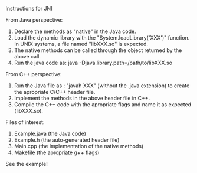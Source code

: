 Instructions for JNI

From Java perspective:
  1. Declare the methods as "native" in the Java code.
  2. Load the dynamic library with the "System.loadLibrary('XXX')" function. In UNIX systems, a file named "libXXX.so" is expected.
  3. The native methods can be called through the object returned by the above call.
  4. Run the java code as: java -Djava.library.path=/path/to/libXXX.so
  
From C++ perspective:
  1. Run the Java file as : "javah XXX" (without the .java extension) to create the apropriate C/C++ header file.
  2. Implement the methods in the above header file in C++.
  3. Compile the C++ code with the apropriate flags and name it as expected (libXXX.so).
  
Files of interest:
  1. Example.java (the Java code)
  2. Example.h (the auto-generated header file)
  3. Main.cpp (the implementation of the native methods)
  4. Makefile (the apropriate g++ flags)
  
  See the example!
